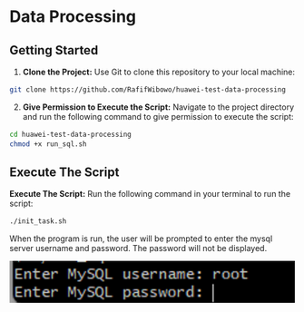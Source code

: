 # Data Processing

## Getting Started

1. **Clone the Project:**
   Use Git to clone this repository to your local machine:

```bash
git clone https://github.com/RafifWibowo/huawei-test-data-processing
```

2. **Give Permission to Execute the Script:**
   Navigate to the project directory and run the following command to give permission to execute the script:

```bash
cd huawei-test-data-processing
chmod +x run_sql.sh
```

## Execute The Script

**Execute The Script:**
Run the following command in your terminal to run the script:

```bash
./init_task.sh
```

When the program is run, the user will be prompted to enter the mysql server username and password. The password will not be displayed.

![input prompt](./docs/input.png)
